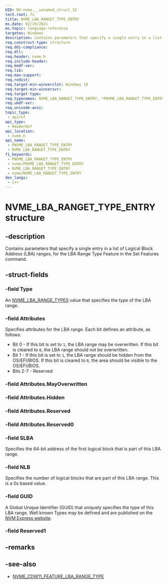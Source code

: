 ```yaml
---
UID: NS:nvme.__unnamed_struct_32
tech.root: fs 
title: NVME_LBA_RANGET_TYPE_ENTRY
ms.date: 02/19/2021 
ms.topic: language-reference
targetos: Windows
description: Contains parameters that specify a single entry in a list of Logical Block Address (LBA) ranges, for the LBA Range Type Feature in the Set Features command.
req.construct-type: structure
req.ddi-compliance: 
req.dll: 
req.header: nvme.h
req.include-header: 
req.kmdf-ver: 
req.lib: 
req.max-support: 
req.redist: 
req.target-min-winverclnt: Windows 10 
req.target-min-winversvr: 
req.target-type: 
req.typenames: NVME_LBA_RANGET_TYPE_ENTRY, *PNVME_LBA_RANGET_TYPE_ENTRY
req.umdf-ver: 
req.unicode-ansi: 
topic_type:
 - apiref
api_type:
 - HeaderDef
api_location:
 - nvme.h
api_name:
 - PNVME_LBA_RANGET_TYPE_ENTRY
 - NVME_LBA_RANGET_TYPE_ENTRY
f1_keywords:
 - PNVME_LBA_RANGET_TYPE_ENTRY
 - nvme/PNVME_LBA_RANGET_TYPE_ENTRY
 - NVME_LBA_RANGET_TYPE_ENTRY
 - nvme/NVME_LBA_RANGET_TYPE_ENTRY
dev_langs:
 - c++
---
```


# NVME_LBA_RANGET_TYPE_ENTRY structure

## -description

Contains parameters that specify a single entry in a list of Logical Block Address (LBA) ranges, for the LBA Range Type Feature in the Set Features command.

## -struct-fields

### -field Type

An [NVME_LBA_RANGE_TYPES](ne-nvme-nvme_lba_range_types.md) value that specifies the type of the LBA range.

### -field Attributes

Specifies attributes for the LBA range. Each bit defines an attribute, as follows:

- Bit 0 - If this bit is set to `1`, the LBA range may be overwritten. If this bit is cleared to `0`, the LBA range should not be overwritten.
- Bit 1 - If this bit is set to `1`, the LBA range should be hidden from the OS/EFI/BIOS. If this bit is cleared to `0`, the area should be visible to the OS/EFI/BIOS.
- Bits 2-7 - Reserved

### -field Attributes.MayOverwritten

### -field Attributes.Hidden

### -field Attributes.Reserved

### -field Attributes.Reserved0

### -field SLBA

Specifies the 64-bit address of the first logical block that is part of this LBA range.

### -field NLB

Specifies the number of logical blocks that are part of this LBA range. This is a 0s based value.

### -field GUID

A Global Unique Identifier (GUID) that uniquely specifies the type of this LBA range. Well known Types may be defined and are published on the [NVM Express website](https://nvmexpress.org/).

### -field Reserved1

## -remarks

## -see-also

- [NVME_CDW11_FEATURE_LBA_RANGE_TYPE](ns-nvme-nvme_cdw11_feature_lba_range_type.md)
